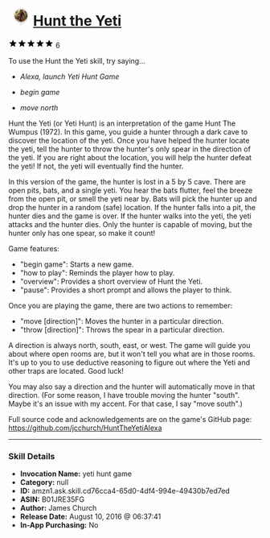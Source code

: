 # &nbsp;<img src="skill_icon" alt="Hunt the Yeti icon" width="36"> [Hunt the Yeti](http://alexa.amazon.com/#skills/amzn1.ask.skill.cd76cca4-65d0-4df4-994e-49430b7ed7ed)
![5 stars](../../images/ic_star_black_18dp_1x.png)![5 stars](../../images/ic_star_black_18dp_1x.png)![5 stars](../../images/ic_star_black_18dp_1x.png)![5 stars](../../images/ic_star_black_18dp_1x.png)![5 stars](../../images/ic_star_black_18dp_1x.png) 6

To use the Hunt the Yeti skill, try saying...

* *Alexa, launch Yeti Hunt Game*

* *begin game*

* *move north*

Hunt the Yeti (or Yeti Hunt) is an interpretation of the game Hunt The Wumpus (1972). In this game, you guide a hunter through a dark cave to discover the location of the yeti. Once you have helped the hunter locate the yeti, tell the hunter to throw the hunter's only spear in the direction of the yeti. If you are right about the location, you will help the hunter defeat the yeti! If not, the yeti will eventually find the hunter.

In this version of the game, the hunter is lost in a 5 by 5 cave. There are open pits, bats, and a single yeti. You hear the bats flutter, feel the breeze from the open pit, or smell the yeti near by. Bats will pick the hunter up and drop the hunter in a random (safe) location. If the hunter falls into a pit, the hunter dies and the game is over. If the hunter walks into the yeti, the yeti attacks and the hunter dies. Only the hunter is capable of moving, but the hunter only has one spear, so make it count!

Game features:
- "begin game": Starts a new game.
- "how to play": Reminds the player how to play.
- "overview": Provides a short overview of Hunt the Yeti.
- "pause": Provides a short prompt and allows the player to think.

Once you are playing the game, there are two actions to remember:

- "move [direction]": Moves the hunter in a particular direction.
- "throw [direction]": Throws the spear in a particular direction.

A direction is always north, south, east, or west. The game will guide you about where open rooms are, but it won't tell you what are in those rooms. It's up to you to use deductive reasoning to figure out where the Yeti and other traps are located. Good luck!

You may also say a direction and the hunter will automatically move in that direction. (For some reason, I have trouble moving the hunter "south". Maybe it's an issue with my accent. For that case, I say "move south".)

Full source code and acknowledgements are on the game's GitHub page:
https://github.com/jcchurch/HuntTheYetiAlexa

***

### Skill Details

* **Invocation Name:** yeti hunt game
* **Category:** null
* **ID:** amzn1.ask.skill.cd76cca4-65d0-4df4-994e-49430b7ed7ed
* **ASIN:** B01JRE35FG
* **Author:** James Church
* **Release Date:** August 10, 2016 @ 06:37:41
* **In-App Purchasing:** No
